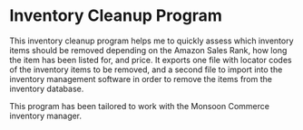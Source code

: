 # Inventory Cleanup Program

This inventory cleanup program helps me to quickly assess which inventory items should be removed depending on the Amazon Sales Rank, how long the item has been listed for, and price. It exports one file with locator codes of the inventory items to be removed, and a second file to import into the inventory management software in order to remove the items from the inventory database.

This program has been tailored to work with the Monsoon Commerce inventory manager.
